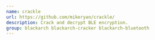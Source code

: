 ```yaml
---
name: crackle
url: https://github.com/mikeryan/crackle/
description: Crack and decrypt BLE encryption.
group: blackarch blackarch-cracker blackarch-bluetooth
---
```

